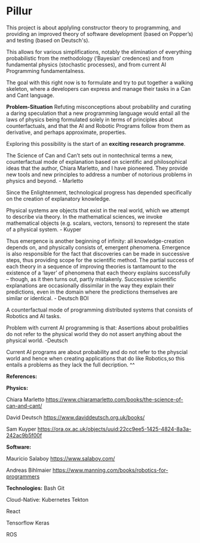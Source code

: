 # Pillur
This project is about applyling constructor theory to programming, 
and providing an improved theory of software development (based on Popper’s) and testing (based on Deutsch's).

This allows for various simplifications, 
notably the elimination of everything probabilistic from the methodology (‘Bayesian’ credences) and from fundamental physics (stochastic processes), and from current AI Programming fundamentalness.

The goal with this right now is to formulate and try to put together a walking skeleton, where a developers can express and manage their tasks in a Can and Cant language.

**Problem-Situation**
Refuting misconceptions about probability and curating a daring speculation that a new programming language would entail
all the laws of physics being formulated solely in terms of principles about counterfactuals, and that the AI and Robotic Programs follow from them as derivative, and perhaps approximate, properties.




Exploring this possibility is the start of an **exciting research programme**.


The Science of Can and Can’t sets out in nontechnical terms a new,
counterfactual mode of explanation based on scientific and philosophical
ideas that the author, Chiara Marletto, and I have pioneered. They provide
new tools and new principles to address a number of notorious problems in
physics and beyond. - Marletto


Since the Enlightenment, technological progress has depended specifically on the creation of explanatory knowledge.


Physical systems are objects that exist in the real world, which we attempt to describe via
theory. In the mathematical sciences, we invoke mathematical objects (e.g. scalars, vectors, 
tensors) to represent the state of a physical system. - Kuyper

Thus emergence is another beginning of infinity: all knowledge-creation
depends on, and physically consists of, emergent phenomena.
Emergence is also responsible for the fact that discoveries can be made in successive steps, thus providing scope for the scientific method. The partial success of each theory in a sequence of improving
theories is tantamount to the existence of a ‘layer’ of phenomena that
each theory explains successfully – though, as it then turns out, partly mistakenly.
Successive scientific explanations are occasionally dissimilar in the
way they explain their predictions, even in the domain where the
predictions themselves are similar or identical. - Deutsch BOI

A counterfactual mode of programming distributed systems that consists of Robotics and AI tasks.

Problem with current AI programming is that:
Assertions about probalitlies do not refer to the physical world they do not assert anything about the physical world. -Deutsch

Current AI programs are about probability and do not refer to the physcial world and hence when creating applications that do like Robotics,so this entails a problems as they lack the full decription. ^^

**References:**

**Physics:**

Chiara Marletto https://www.chiaramarletto.com/books/the-science-of-can-and-cant/

David Deutsch   https://www.daviddeutsch.org.uk/books/

Sam Kuyper https://ora.ox.ac.uk/objects/uuid:22cc9ee5-1425-4824-8a3a-242ac9b5f00f

**Software:**

Mauricio Salaboy https://www.salaboy.com/

Andreas Bihlmaier https://www.manning.com/books/robotics-for-programmers


**Technologies:**
Bash
Git

Cloud-Native:
Kubernetes
Tekton

React

Tensorflow
Keras

ROS 




